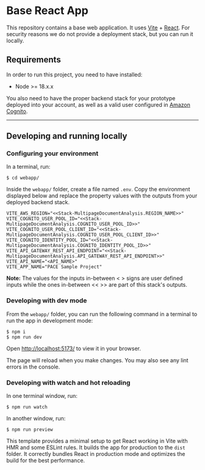 # Base React App

This repository contains a base web application. It uses [Vite](https://vitejs.dev/) + [React](https://react.dev/). For security reasons we do not provide a deployment stack, but you can run it locally.

## Requirements

In order to run this project, you need to have installed:

- Node >= 18.x.x

You also need to have the proper backend stack for your prototype deployed into your account, as well as a valid user configured in [Amazon Cognito](https://aws.amazon.com/cognito/).

---

## Developing and running locally

### Configuring your environment

In a terminal, run:

```shell
$ cd webapp/
```

Inside the `webapp/` folder, create a file named `.env`. Copy the environment displayed below and replace the property values with the outputs from your deployed backend stack.

```properties
VITE_AWS_REGION="<<Stack-MultipageDocumentAnalysis.REGION_NAME>>"
VITE_COGNITO_USER_POOL_ID="<<Stack-MultipageDocumentAnalysis.COGNITO_USER_POOL_ID>>"
VITE_COGNITO_USER_POOL_CLIENT_ID="<<Stack-MultipageDocumentAnalysis.COGNITO_USER_POOL_CLIENT_ID>>"
VITE_COGNITO_IDENTITY_POOL_ID="<<Stack-MultipageDocumentAnalysis.COGNITO_IDENTITY_POOL_ID>>"
VITE_API_GATEWAY_REST_API_ENDPOINT="<<Stack-MultipageDocumentAnalysis.API_GATEWAY_REST_API_ENDPOINT>>"
VITE_API_NAME="<API_NAME>"
VITE_APP_NAME="PACE Sample Project"
```

**Note:** The values for the inputs in-between < > signs are user defined inputs while the ones in-between << >> are part of this stack's outputs.

### Developing with dev mode

From the `webapp/` folder, you can run the following command in a terminal to run the app in development mode:

```shell
$ npm i
$ npm run dev
```

Open [http://localhost:5173/](http://localhost:5173/) to view it in your browser.

The page will reload when you make changes. You may also see any lint errors in the console.

### Developing with watch and hot reloading

In one terminal window, run:

```shell
$ npm run watch
```

In another window, run:

```shell
$ npm run preview
```

This template provides a minimal setup to get React working in Vite with HMR and some ESLint rules. It builds the app for production to the `dist` folder. It correctly bundles React in production mode and optimizes the build for the best performance.